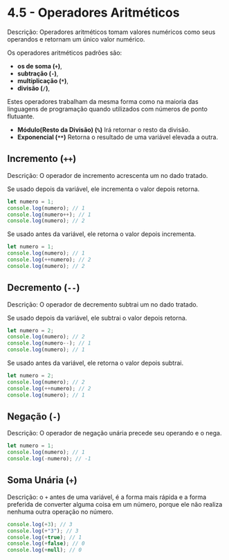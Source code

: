 # 4.5 - Operadores Aritméticos

Descrição: Operadores aritméticos tomam valores numéricos como seus operandos e retornam um único valor numérico.

Os operadores aritméticos padrões são:

- **os de soma (`+`)**,
- **subtração (`-`)**,
- **multiplicação (`*`)**,
- **divisão (`/`)**,

Estes operadores trabalham da mesma forma como na maioria das linguagens de programação quando utilizados com números de ponto flutuante.

- **Módulo(Resto da Divisão) (`%`)** Irá retornar o resto da divisão.
- **Exponencial (`**`)** Retorna o resultado de uma variável elevada a outra.

## Incremento (`++`)

Descrição: O operador de incremento acrescenta um no dado tratado.

Se usado depois da variável, ele incrementa o valor depois retorna.

```javascript
let numero = 1;
console.log(numero); // 1
console.log(numero++); // 1
console.log(numero); // 2
```

Se usado antes da variável, ele retorna o valor depois incrementa.

```javascript
let numero = 1;
console.log(numero); // 1
console.log(++numero); // 2
console.log(numero); // 2
```

## Decremento (`--`)

Descrição: O operador de decremento subtrai um no dado tratado.

Se usado depois da variável, ele subtrai o valor depois retorna.

```javascript
let numero = 2;
console.log(numero); // 2
console.log(numero--); // 1
console.log(numero); // 1
```

Se usado antes da variável, ele retorna o valor depois subtrai.

```javascript
let numero = 2;
console.log(numero); // 2
console.log(++numero); // 2
console.log(numero); // 1
```

## Negação (`-`)

Descrição: O operador de negação unária precede seu operando e o nega.

```javascript
let numero = 1;
console.log(numero); // 1
console.log(-numero); // -1
```

## Soma Unária (`+`)

Descrição: o `+` antes de uma variável, é a forma mais rápida e a forma preferida de converter alguma coisa em um número, porque ele não realiza nenhuma outra operação no número.

```javascript
console.log(+3); // 3
console.log(+"3"); // 3
console.log(+true); // 1
console.log(+false); // 0
console.log(+null); // 0
```

